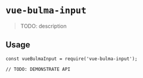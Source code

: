 # `vue-bulma-input`

> TODO: description

## Usage

```
const vueBulmaInput = require('vue-bulma-input');

// TODO: DEMONSTRATE API
```
